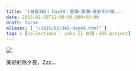 ```yaml
---
title: '[白狼365] Day49：賣懶~賣懶~賣到年卅晚...'
date: 2015-02-18T12:00:00.000+08:00
draft: false
aliases: [ "/2015/02/365-day49.html" ]
tags : [collections - zaku II 白狼・365 project]
---
```


[![](https://farm9.staticflickr.com/8631/16138731355_225fc5bf18_z.jpg)](https://farm9.staticflickr.com/8631/16138731355_225fc5bf18_z.jpg)

美好的除夕夜，Zzz...
